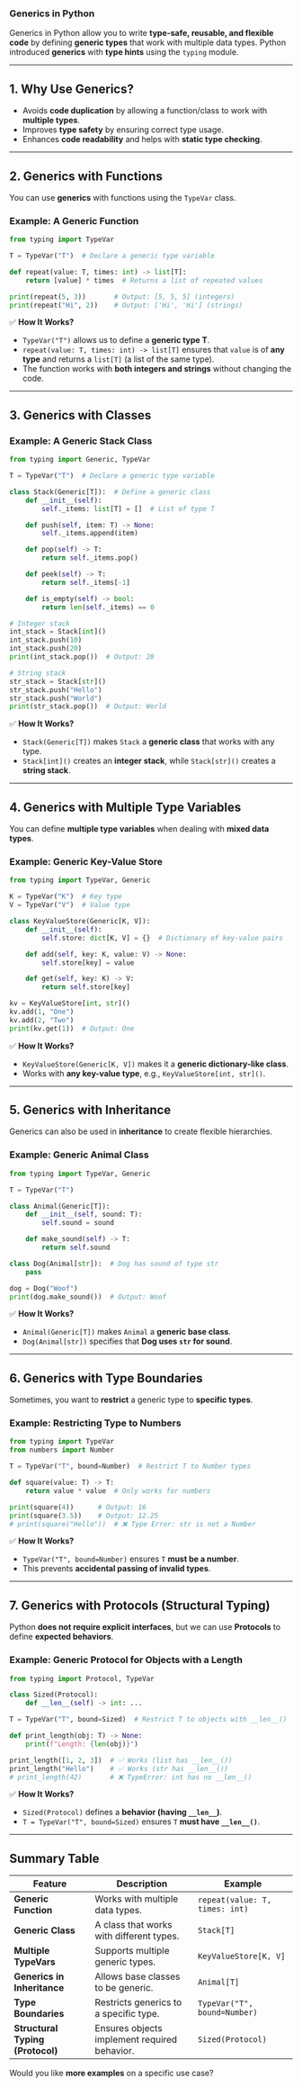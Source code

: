 ### **Generics in Python**
Generics in Python allow you to write **type-safe, reusable, and flexible code** by defining **generic types** that work with multiple data types. Python introduced **generics** with **type hints** using the `typing` module.

---

## **1. Why Use Generics?**
- Avoids **code duplication** by allowing a function/class to work with **multiple types**.
- Improves **type safety** by ensuring correct type usage.
- Enhances **code readability** and helps with **static type checking**.

---

## **2. Generics with Functions**
You can use **generics** with functions using the `TypeVar` class.

### **Example: A Generic Function**
```python
from typing import TypeVar

T = TypeVar("T")  # Declare a generic type variable

def repeat(value: T, times: int) -> list[T]:
    return [value] * times  # Returns a list of repeated values

print(repeat(5, 3))       # Output: [5, 5, 5] (integers)
print(repeat("Hi", 2))    # Output: ['Hi', 'Hi'] (strings)
```
✅ **How It Works?**  
- `TypeVar("T")` allows us to define a **generic type T**.
- `repeat(value: T, times: int) -> list[T]` ensures that `value` is of **any type** and returns a `list[T]` (a list of the same type).
- The function works with **both integers and strings** without changing the code.

---

## **3. Generics with Classes**
### **Example: A Generic Stack Class**
```python
from typing import Generic, TypeVar

T = TypeVar("T")  # Declare a generic type variable

class Stack(Generic[T]):  # Define a generic class
    def __init__(self):
        self._items: list[T] = []  # List of type T

    def push(self, item: T) -> None:
        self._items.append(item)

    def pop(self) -> T:
        return self._items.pop()

    def peek(self) -> T:
        return self._items[-1]

    def is_empty(self) -> bool:
        return len(self._items) == 0

# Integer stack
int_stack = Stack[int]()
int_stack.push(10)
int_stack.push(20)
print(int_stack.pop())  # Output: 20

# String stack
str_stack = Stack[str]()
str_stack.push("Hello")
str_stack.push("World")
print(str_stack.pop())  # Output: World
```
✅ **How It Works?**  
- `Stack(Generic[T])` makes `Stack` a **generic class** that works with any type.
- `Stack[int]()` creates an **integer stack**, while `Stack[str]()` creates a **string stack**.

---

## **4. Generics with Multiple Type Variables**
You can define **multiple type variables** when dealing with **mixed data types**.

### **Example: Generic Key-Value Store**
```python
from typing import TypeVar, Generic

K = TypeVar("K")  # Key type
V = TypeVar("V")  # Value type

class KeyValueStore(Generic[K, V]):
    def __init__(self):
        self.store: dict[K, V] = {}  # Dictionary of key-value pairs

    def add(self, key: K, value: V) -> None:
        self.store[key] = value

    def get(self, key: K) -> V:
        return self.store[key]

kv = KeyValueStore[int, str]()
kv.add(1, "One")
kv.add(2, "Two")
print(kv.get(1))  # Output: One
```
✅ **How It Works?**  
- `KeyValueStore(Generic[K, V])` makes it a **generic dictionary-like class**.
- Works with **any key-value type**, e.g., `KeyValueStore[int, str]()`.

---

## **5. Generics with Inheritance**
Generics can also be used in **inheritance** to create flexible hierarchies.

### **Example: Generic Animal Class**
```python
from typing import TypeVar, Generic

T = TypeVar("T")

class Animal(Generic[T]):
    def __init__(self, sound: T):
        self.sound = sound

    def make_sound(self) -> T:
        return self.sound

class Dog(Animal[str]):  # Dog has sound of type str
    pass

dog = Dog("Woof")
print(dog.make_sound())  # Output: Woof
```
✅ **How It Works?**  
- `Animal(Generic[T])` makes `Animal` a **generic base class**.
- `Dog(Animal[str])` specifies that **Dog uses `str` for sound**.

---

## **6. Generics with Type Boundaries**
Sometimes, you want to **restrict** a generic type to **specific types**.

### **Example: Restricting Type to Numbers**
```python
from typing import TypeVar
from numbers import Number

T = TypeVar("T", bound=Number)  # Restrict T to Number types

def square(value: T) -> T:
    return value * value  # Only works for numbers

print(square(4))      # Output: 16
print(square(3.5))    # Output: 12.25
# print(square("Hello"))  # ❌ Type Error: str is not a Number
```
✅ **How It Works?**  
- `TypeVar("T", bound=Number)` ensures `T` **must be a number**.
- This prevents **accidental passing of invalid types**.

---

## **7. Generics with Protocols (Structural Typing)**
Python **does not require explicit interfaces**, but we can use **Protocols** to define **expected behaviors**.

### **Example: Generic Protocol for Objects with a Length**
```python
from typing import Protocol, TypeVar

class Sized(Protocol):
    def __len__(self) -> int: ...

T = TypeVar("T", bound=Sized)  # Restrict T to objects with __len__()

def print_length(obj: T) -> None:
    print(f"Length: {len(obj)}")

print_length([1, 2, 3])  # ✅ Works (list has __len__())
print_length("Hello")    # ✅ Works (str has __len__())
# print_length(42)       # ❌ TypeError: int has no __len__()
```
✅ **How It Works?**  
- `Sized(Protocol)` defines a **behavior (having `__len__`)**.
- `T = TypeVar("T", bound=Sized)` ensures `T` **must have `__len__()`**.

---

## **Summary Table**
| **Feature** | **Description** | **Example** |
|------------|----------------|------------|
| **Generic Function** | Works with multiple data types. | `repeat(value: T, times: int)` |
| **Generic Class** | A class that works with different types. | `Stack[T]` |
| **Multiple TypeVars** | Supports multiple generic types. | `KeyValueStore[K, V]` |
| **Generics in Inheritance** | Allows base classes to be generic. | `Animal[T]` |
| **Type Boundaries** | Restricts generics to a specific type. | `TypeVar("T", bound=Number)` |
| **Structural Typing (Protocol)** | Ensures objects implement required behavior. | `Sized(Protocol)` |

Would you like **more examples** on a specific use case?
